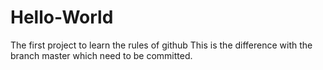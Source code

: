 # Hello-World
The first project to learn the rules of github
This is the difference with the branch master which need to  be committed.
